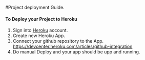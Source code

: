 
#Project deployment Guide.

#### To Deploy your Project to Heroku

1. Sign into [Heroku](https://dashboard.heroku.com/) account.
2. Create new Heroku App.
3. Connect your github repository to the App. https://devcenter.heroku.com/articles/github-integration
4. Do manual Deploy and your app should be upp and running.